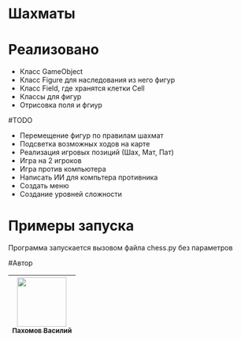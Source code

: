 # Шахматы 

# Реализовано 
* Класс GameObject 
* Класс Figure для наследования из него фигур
* Класс Field, где хранятся клетки Cell
* Классы для фигур
* Отрисовка поля и фгиур

#TODO
* Перемещение фигур по правилам шахмат
* Подсветка возможных ходов на карте 
* Реализация игровых позиций (Шах, Мат, Пат)
* Игра на 2 игроков
* Игра против компьютера 
* Написать ИИ для компьтера противника 
* Создать меню
* Создание уровней сложности

# Примеры запуска 
Программа запускается вызовом файла chess.py без параметров

#Автор 

| [<img src="https://avatars0.githubusercontent.com/u/37302383?s=460&v=4" width="100px;"/><br /><sub><b>Пахомов Василий</b></sub>](https://github.com/vaspahomov)<br /> |
|---|
